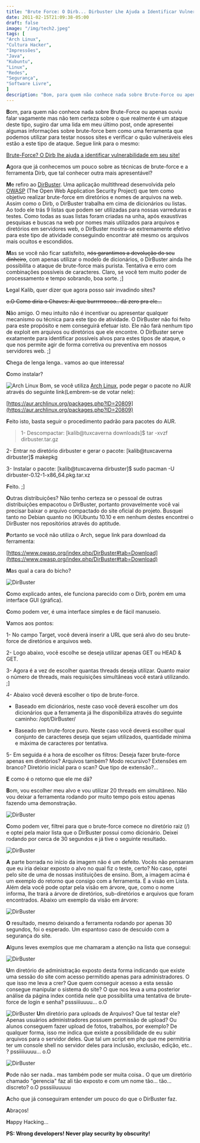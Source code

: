 ```yaml
---
title: "Brute Force: O Dirb... Dirbuster Lhe Ajuda a Identificar Vulnerabilidades Em Seu Site"
date: 2011-02-15T21:09:38-05:00
draft: false
image: "/img/tech2.jpeg"
tags: [
"Arch Linux",
"Cultura Hacker",
"Impressões",
"Java",
"Kubuntu",
"Linux",
"Redes",
"Segurança",
"Software Livre",
]
description: "Bom, para quem não conhece nada sobre Brute-Force ou apenas ouviu falar vagamente mas não tem certeza sobre o que realmente é um ataque deste tipo, sugiro dar uma lida em meu último post, onde apresentei algumas informações sobre brute-force bem como uma ferramenta que podemos utilizar para testar nossos sites e verificar o quão vulneráveis eles estão a este tipo de ataque."
---
```

**B**om, para quem não conhece nada sobre Brute-Force ou apenas ouviu falar vagamente mas não tem certeza sobre o que realmente é um ataque deste tipo, sugiro dar uma lida em meu último post, onde apresentei algumas informações sobre brute-force bem como uma ferramenta que podemos utilizar para testar nossos sites e verificar o quão vulneráveis eles estão a este tipo de ataque. Segue link para o mesmo:

[Brute-Force? O Dirb lhe ajuda a identificar vulnerabilidade em seu site!](https://marcelocavalcante.net/portal/2011/01/31/brute-force-o-dirb-lhe-ajuda-a-identificar-vulnerabilidades-em-seu-site/)

**A**gora que já conhecemos um pouco sobre as técnicas de brute-force e a ferramenta Dirb, que tal conhecer outra mais apresentável?

**M**e refiro ao [DirBuster](https://www.owasp.org/index.php/DirBuster). Uma aplicação multithread desenvolvida pelo [OWASP](https://www.owasp.org/) (The Open Web Application Security Project) que tem como objetivo realizar brute-force em diretórios e nomes de arquivos na web. Assim como o Dirb, o DirBuster trabalha em cima de dicionários ou listas. Ao todo ele trás 9 listas que podem ser utilizadas para nossas varreduras e testes. Como todas as suas listas foram criadas na unha, após exaustívas pesquisas e buscas na web por nomes mais utilizados para arquivos e diretórios em servidores web, o DirBuster mostra-se extremamente efetivo para este tipo de atividade conseguindo encontrar até mesmo os arquivos mais ocultos e escondidos.

**M**as se você não ficar satisfeito, <del>nós garantimos a devolução do seu dinheiro</del>, com apenas utilizar o modelo de dicionários, o DirBuster ainda lhe possibilita o ataque de brute-force mais purista. Tentativa e erro com combinações possíveis de caracteres. Claro, se você tem muito poder de processamento e tempo sobrando, boa sorte. ;]

**L**egal Kalib, quer dizer que agora posso sair invadindo sites?

<del>o.O Como diria o Chaves: Ai que burrrrroooo.. dá zero pra ele...</del>

**N**ão amigo. O meu intuito não é incentivar ou apresentar qualquer mecanismo ou técnica para este tipo de atividade. O DirBuster não foi feito para este propósito e nem conseguirá efetuar isto. Ele não fará nenhum tipo de exploit em arquivos ou diretórios que ele encontre. O DirBuster serve exatamente para identificar possíveis alvos para estes tipos de ataque, o que nos permite agir de forma corretiva ou preventiva em nossos servidores web. ;]

**C**hega de lenga lenga.. vamos ao que interessa!

**C**omo instalar?

![Arch Linux](/img/archlinux.png)
Bom, se você utiliza [Arch Linux](https://archlinux.org), pode pegar o pacote no AUR através do seguinte link(Lembrem-se de votar nele):

[https://aur.archlinux.org/packages.php?ID=20809](https://aur.archlinux.org/packages.php?ID=20809)

**F**eito isto, basta seguir o procedimento padrão para pacotes do AUR.


> 1- Descompactar: [kalib@tuxcaverna downloads]$ tar -xvzf dirbuster.tar.gz

2- Entrar no diretório dirbuster e gerar o pacote: [kalib@tuxcaverna dirbuster]$ makepkg

3- Instalar o pacote: [kalib@tuxcaverna dirbuster]$ sudo pacman -U dirbuster-0.12-1-x86_64.pkg.tar.xz


**F**eito. ;]

**O**utras distribuições? Não tenho certeza se o pessoal de outras distribuições empacotou o DirBuster, portanto provavelmente você vai precisar baixar o arquivo compactado do site oficial do projeto. Busquei tanto no Debian quanto no (K)Ubuntu 10.10 e em nenhum destes encontrei o DirBuster nos repositórios através do aptitude.

**P**ortanto se você não utiliza o Arch, segue link para download da ferramenta:

[https://www.owasp.org/index.php/DirBuster#tab=Download](https://www.owasp.org/index.php/DirBuster#tab=Download)

**M**as qual a cara do bicho?

![DirBuster](/img/dirbuster1.png)


**C**omo explicado antes, ele funciona parecido com o Dirb, porém em uma interface GUI (gráfica).

**C**omo podem ver, é uma interface simples e de fácil manuseio.

**V**amos aos pontos:

1- No campo Target, você deverá inserir a URL que será alvo do seu brute-force de diretórios e arquivos web.

2- Logo abaixo, vocẽ escolhe se deseja utilizar apenas GET ou HEAD & GET.

3- Agora é a vez de escolher quantas threads deseja utilizar. Quanto maior o número de threads, mais requisições simultâneas você estará utilizando. ;]

4- Abaixo você deverá escolher o tipo de brute-force.

* Baseado em dicionários, neste caso você deverá escolher um dos dicionários que a ferramenta já lhe disponibiliza através do seguinte caminho: /opt/DirBuster/

* Baseado em brute-force puro. Neste caso você deverá escolher qual conjunto de caracteres deseja que sejam utilizados, quantidade mínima e máxima de caracteres por tentativa.

5- Em seguida é a hora de escolher os filtros: Deseja fazer brute-force apenas em diretórios? Arquivos também? Modo recursivo? Extensões em branco? Diretório inicial para o scan? Que tipo de extensão?...

**E** como é o retorno que ele me dá?

**B**om, vou escolher meu alvo e vou utilizar 20 threads em simultâneo. Não vou deixar a ferramenta rodando por muito tempo pois estou apenas fazendo uma demonstração.


![DirBuster](/img/dirbuster2.png)


**C**omo podem ver, filtrei para que o brute-force comece no diretório raiz (/) e optei pela maior lista que o DirBuster possui como dicionário. Deixei rodando por cerca de 30 segundos e já tive o seguinte resultado.


![DirBuster](/img/dirbuster3.png)


**A** parte borrada no início da imagem não é um defeito. Vocês não pensaram que eu iria deixar exposto o alvo no qual fiz o teste, certo? No caso, optei pelo site de uma de nossas instituições de ensino. Bom, a imagem acima é um exemplo do retorno que consigo com a ferramenta. É a visão em Lista. Além dela você pode optar pela visão em árvore, que, como o nome informa, lhe trará a árvore de diretórios, sub-diretórios e arquivos que foram encontrados. Abaixo um exemplo da visão em árvore:


![DirBuster](/img/dirbuster4.png)


**O** resultado, mesmo deixando a ferramenta rodando por apenas 30 segundos, foi o esperado. Um espantoso caso de descuido com a segurança do site.

**A**lguns leves exemplos que me chamaram a atenção na lista que consegui:


![DirBuster](/img/dirbuster5.png)


**U**m diretório de administração exposto desta forma indicando que existe uma sessão do site com acesso permitido apenas para administradores. O que isso me leva a crer? Que quem conseguir acesso a esta sessão consegue manipular o sistema do site? O que nos leva a uma posterior análise da página index contida nele que possibilita uma tentativa de brute-force de login e senha? psssiiiuuuu... o.O

![DirBuster](/img/dirbuster6.png)
**U**m diretório para uploads de Arquivos? Que tal testar ele? Apenas usuários administradores possuem permissão de upload? Ou alunos conseguem fazer upload de fotos, trabalhos, por exemplo? De qualquer forma, isso me indica que existe a possibilidade de eu subir arquivos para o servidor deles. Que tal um script em php que me permitiria ter um console shell no servidor deles para inclusão, exclusão, edição, etc.. ? pssiiiiuuuu... o.O

![DirBuster](/img/dirbuster7.png)

**P**ode não ser nada.. mas também pode ser muita coisa.. O que um diretório chamado "gerencia" faz ali tão exposto e com um nome tão... tão... discreto? o.O psssiiiuuuuu

**A**cho que já conseguiram entender um pouco do que o DirBuster faz.

**A**braços!

**H**appy Hacking...

**PS: Wrong developers! Never play security by obscurity!**
